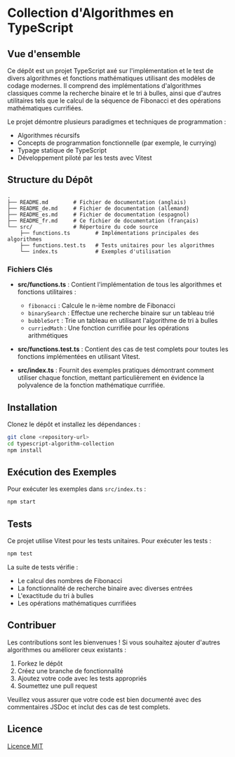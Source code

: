 # Collection d'Algorithmes en TypeScript

## Vue d'ensemble

Ce dépôt est un projet TypeScript axé sur l'implémentation et le test de divers algorithmes et fonctions mathématiques utilisant des modèles de codage modernes. Il comprend des implémentations d'algorithmes classiques comme la recherche binaire et le tri à bulles, ainsi que d'autres utilitaires tels que le calcul de la séquence de Fibonacci et des opérations mathématiques currifiées.

Le projet démontre plusieurs paradigmes et techniques de programmation :
- Algorithmes récursifs
- Concepts de programmation fonctionnelle (par exemple, le currying)
- Typage statique de TypeScript
- Développement piloté par les tests avec Vitest

## Structure du Dépôt

```
.
├── README.md        # Fichier de documentation (anglais)
├── README_de.md     # Fichier de documentation (allemand)
├── README_es.md     # Fichier de documentation (espagnol)
├── README_fr.md     # Ce fichier de documentation (français)
└── src/             # Répertoire du code source
    ├── functions.ts        # Implémentations principales des algorithmes
    ├── functions.test.ts   # Tests unitaires pour les algorithmes
    └── index.ts            # Exemples d'utilisation
```

### Fichiers Clés

- **src/functions.ts** : Contient l'implémentation de tous les algorithmes et fonctions utilitaires :
  - `fibonacci` : Calcule le n-ième nombre de Fibonacci
  - `binarySearch` : Effectue une recherche binaire sur un tableau trié
  - `bubbleSort` : Trie un tableau en utilisant l'algorithme de tri à bulles
  - `curriedMath` : Une fonction currifiée pour les opérations arithmétiques

- **src/functions.test.ts** : Contient des cas de test complets pour toutes les fonctions implémentées en utilisant Vitest.

- **src/index.ts** : Fournit des exemples pratiques démontrant comment utiliser chaque fonction, mettant particulièrement en évidence la polyvalence de la fonction mathématique currifiée.

## Installation

Clonez le dépôt et installez les dépendances :

```bash
git clone <repository-url>
cd typescript-algorithm-collection
npm install
```

## Exécution des Exemples

Pour exécuter les exemples dans `src/index.ts` :

```bash
npm start
```

## Tests

Ce projet utilise Vitest pour les tests unitaires. Pour exécuter les tests :

```bash
npm test
```

La suite de tests vérifie :
- Le calcul des nombres de Fibonacci
- La fonctionnalité de recherche binaire avec diverses entrées
- L'exactitude du tri à bulles
- Les opérations mathématiques currifiées

## Contribuer

Les contributions sont les bienvenues ! Si vous souhaitez ajouter d'autres algorithmes ou améliorer ceux existants :

1. Forkez le dépôt
2. Créez une branche de fonctionnalité
3. Ajoutez votre code avec les tests appropriés
4. Soumettez une pull request

Veuillez vous assurer que votre code est bien documenté avec des commentaires JSDoc et inclut des cas de test complets.

## Licence

[Licence MIT](LICENSE)
